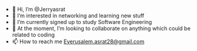 - 👋 Hi, I’m @Jerryasrat
- 👀 I’m interested in networking and learning new stuff
- 🌱 I’m currently signed up to study Software Engineering
- 💞️ At the moment, I’m looking to collaborate on anything which could be related to coding
- 📫 How to reach me Eyerusalem.asrat28@gmail.com

<!---
Jerryasrat/Jerryasrat is a ✨ special ✨ repository because its `README.md` (this file) appears on your GitHub profile.
You can click the Preview link to take a look at your changes.
--->
